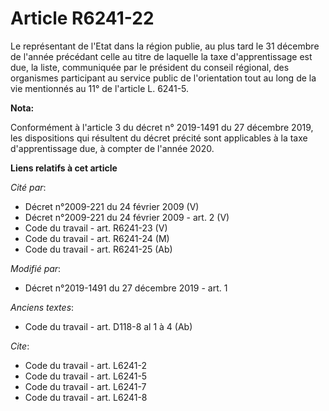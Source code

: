 # Article R6241-22

Le représentant de l'Etat dans la région publie, au plus tard le 31 décembre de l'année précédant celle au titre de laquelle
la taxe d'apprentissage est due, la liste, communiquée par le président du conseil régional, des organismes participant au
service public de l'orientation tout au long de la vie mentionnés au 11° de l'article L. 6241-5.

**Nota:**

Conformément à l'article 3 du décret n° 2019-1491 du 27 décembre 2019, les dispositions qui résultent du décret précité sont
applicables à la taxe d'apprentissage due, à compter de l'année 2020.

**Liens relatifs à cet article**

_Cité par_:

  - Décret n°2009-221 du 24 février 2009 (V)
  - Décret n°2009-221 du 24 février 2009 - art. 2 (V)
  - Code du travail - art. R6241-23 (V)
  - Code du travail - art. R6241-24 (M)
  - Code du travail - art. R6241-25 (Ab)

_Modifié par_:

  - Décret n°2019-1491 du 27 décembre 2019 - art. 1

_Anciens textes_:

  - Code du travail - art. D118-8 al 1 à 4 (Ab)

_Cite_:

  - Code du travail - art. L6241-2
  - Code du travail - art. L6241-5
  - Code du travail - art. L6241-7
  - Code du travail - art. L6241-8

